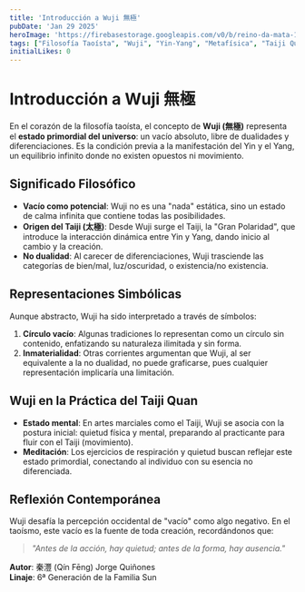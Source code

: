```yaml
---
title: 'Introducción a Wuji 無極'
pubDate: 'Jan 29 2025'
heroImage: 'https://firebasestorage.googleapis.com/v0/b/reino-da-mata-160a9.appspot.com/o/tai-chi-blog%2Fwuji.webp?alt=media&token=200473c7-9570-41cf-af24-6027d0f789e7'
tags: ["Filosofía Taoísta", "Wuji", "Yin-Yang", "Metafísica", "Taiji Quan"] 
initialLikes: 0  
---
```


# Introducción a Wuji 無極

En el corazón de la filosofía taoísta, el concepto de **Wuji (無極)** representa el **estado primordial del universo**: un vacío absoluto, libre de dualidades y diferenciaciones. Es la condición previa a la manifestación del Yin y el Yang, un equilibrio infinito donde no existen opuestos ni movimiento.  

## Significado Filosófico  
- **Vacío como potencial**: Wuji no es una "nada" estática, sino un estado de calma infinita que contiene todas las posibilidades.  
- **Origen del Taiji (太極)**: Desde Wuji surge el Taiji, la "Gran Polaridad", que introduce la interacción dinámica entre Yin y Yang, dando inicio al cambio y la creación.  
- **No dualidad**: Al carecer de diferenciaciones, Wuji trasciende las categorías de bien/mal, luz/oscuridad, o existencia/no existencia.  

## Representaciones Simbólicas  
Aunque abstracto, Wuji ha sido interpretado a través de símbolos:  
1. **Círculo vacío**: Algunas tradiciones lo representan como un círculo sin contenido, enfatizando su naturaleza ilimitada y sin forma.  
2. **Inmaterialidad**: Otras corrientes argumentan que Wuji, al ser equivalente a la no dualidad, no puede graficarse, pues cualquier representación implicaría una limitación.  

## Wuji en la Práctica del Taiji Quan  
- **Estado mental**: En artes marciales como el Taiji, Wuji se asocia con la postura inicial: quietud física y mental, preparando al practicante para fluir con el Taiji (movimiento).  
- **Meditación**: Los ejercicios de respiración y quietud buscan reflejar este estado primordial, conectando al individuo con su esencia no diferenciada.  

## Reflexión Contemporánea  
Wuji desafía la percepción occidental de "vacío" como algo negativo. En el taoísmo, este vacío es la fuente de toda creación, recordándonos que:  
> *"Antes de la acción, hay quietud; antes de la forma, hay ausencia."*  

**Autor**: 秦灃 (Qín Fēng) Jorge Quiñones  
**Linaje**: 6ª Generación de la Familia Sun  
